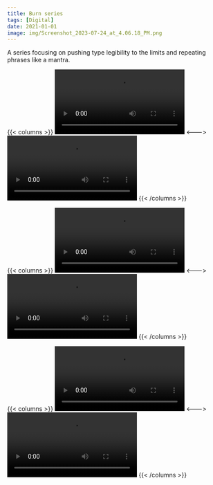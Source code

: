 ```yaml
---
title: Burn series
tags: [Digital]
date: 2021-01-01
image: img/Screenshot_2023-07-24_at_4.06.18_PM.png
---
```



A series focusing on pushing type legibility to the limits and repeating phrases like a mantra.

{{< columns >}}
![GlitchArt_export (1).mov](/img/GlitchArt_export_(1).mov)
<--->
![GlitchArt_export (2).mov](/img/GlitchArt_export_(2).mov)
{{< /columns >}}

{{< columns >}}
![GlitchArt_export (3).mov](/img/GlitchArt_export_(3).mov)
<--->
![GlitchArt_export (4).mov](/img/GlitchArt_export_(4).mov)
{{< /columns >}}

{{< columns >}}
![GlitchArt_export (5).mov](/img/GlitchArt_export_(5).mov)
<--->
![GlitchArt_export.mov](/img/GlitchArt_export.mov)
{{< /columns >}}